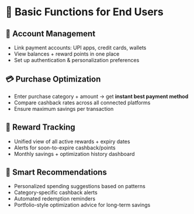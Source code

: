 # 📱 Basic Functions for End Users

## 🔐 Account Management
- Link payment accounts: UPI apps, credit cards, wallets  
- View balances + reward points in one place  
- Set up authentication & personalization preferences  

## 💳 Purchase Optimization
- Enter purchase category + amount → get **instant best payment method**  
- Compare cashback rates across all connected platforms  
- Ensure maximum savings per transaction  

## 🎁 Reward Tracking
- Unified view of all active rewards + expiry dates  
- Alerts for soon-to-expire cashback/points  
- Monthly savings + optimization history dashboard  

## 🤖 Smart Recommendations
- Personalized spending suggestions based on patterns  
- Category-specific cashback alerts  
- Automated redemption reminders  
- Portfolio-style optimization advice for long-term savings  
